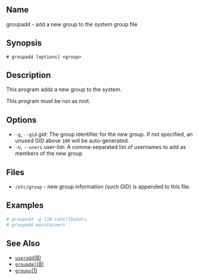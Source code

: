 ## Name

groupadd - add a new group to the system group file

## Synopsis

```**sh
# groupadd [options] <group>
```

## Description

This program adds a new group to the system.

This program must be run as root.

## Options

-   `-g`, `--gid` _gid_: The group identifier for the new group. If not specified, an unused GID above `100` will be auto-generated.
-   `-U`, `--users` user-list: A comma-separated list of usernames to add as members of the new group

## Files

-   `/etc/group` - new group information (such GID) is appended to this file.

## Examples

```sh
# groupadd -g 110 contributors
# groupadd maintainers
```

## See Also

-   [`useradd`(8)](help://man/8/useradd)
-   [`groupdel`(8)](help://man/8/groupdel)
-   [`groups`(1)](help://man/1/groups)
